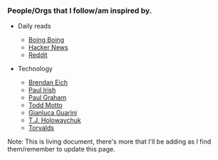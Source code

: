 ### People/Orgs that I follow/am inspired by.

* Daily reads
  * [Boing Boing](http://www.seanbaby.com/)
  * [Hacker News](https://news.ycombinator.com)
  * [Reddit](https://www.reddit.com)


* Technology
  * [Brendan Eich](https://brendaneich.com/)
  * [Paul Irish](https://www.paulirish.com/)
  * [Paul Graham](http://www.paulgraham.com/)
  * [Todd Motto](https://toddmotto.com/)
  * [Gianluca Guarini](http://gianlucaguarini.com/)
  * [T.J. Holowaychuk](https://medium.com/@tjholowaychuk)
  * [Torvalds](http://torvalds-family.blogspot.com/)


Note: This is living document, there's more that I'll be adding as I find them/remember to update this page.